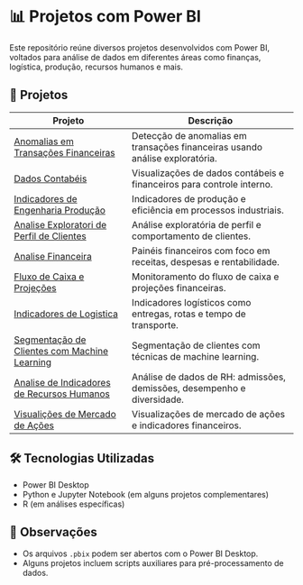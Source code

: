 # 📊 Projetos com Power BI

Este repositório reúne diversos projetos desenvolvidos com Power BI, voltados para análise de dados em diferentes áreas como finanças, logística, produção, recursos humanos e mais.

## 📁 Projetos

| Projeto | Descrição |
|--------|-----------|
| [Anomalias em Transações Financeiras](https://github.com/jaquelinesfernandes/PowerBI_Projects/tree/main/PBI_Anomalias_TransacoesFinanceiras) | Detecção de anomalias em transações financeiras usando análise exploratória. |
| [Dados Contabéis](https://github.com/jaquelinesfernandes/PowerBI_Projects/tree/main/PBI_Contabil) | Visualizações de dados contábeis e financeiros para controle interno. |
| [Indicadores de Engenharia Produção](https://github.com/jaquelinesfernandes/PowerBI_Projects/tree/main/PBI_EngenhariaProducao) | Indicadores de produção e eficiência em processos industriais. |
| [Analise Exploratori de Perfil de Clientes](https://github.com/jaquelinesfernandes/PowerBI_Projects/tree/main/PBI_Exploratoria_Clientes) | Análise exploratória de perfil e comportamento de clientes. |
| [Analise Financeira](https://github.com/jaquelinesfernandes/PowerBI_Projects/tree/main/PBI_Financas) | Painéis financeiros com foco em receitas, despesas e rentabilidade. |
| [Fluxo de Caixa e Projeções](https://github.com/jaquelinesfernandes/PowerBI_Projects/tree/main/PBI_FluxoCaixa) | Monitoramento do fluxo de caixa e projeções financeiras. |
| [Indicadores de Logistica](https://github.com/jaquelinesfernandes/PowerBI_Projects/tree/main/PBI_Logistica) | Indicadores logísticos como entregas, rotas e tempo de transporte. |
| [Segmentação de Clientes com Machine Learning](https://github.com/jaquelinesfernandes/PowerBI_Projects/tree/main/PBI_ML_Seg_Clientes) | Segmentação de clientes com técnicas de machine learning. |
| [Analise de Indicadores de Recursos Humanos](https://github.com/jaquelinesfernandes/PowerBI_Projects/tree/main/PBI_RecursosHumanos) | Análise de dados de RH: admissões, demissões, desempenho e diversidade. |
| [Visualições de Mercado de Ações](https://github.com/jaquelinesfernandes/PowerBI_Projects/tree/main/PBI_StockMarket) | Visualizações de mercado de ações e indicadores financeiros. |

## 🛠️ Tecnologias Utilizadas

- Power BI Desktop
- Python e Jupyter Notebook (em alguns projetos complementares)
- R (em análises específicas)

## 📌 Observações

- Os arquivos `.pbix` podem ser abertos com o Power BI Desktop.
- Alguns projetos incluem scripts auxiliares para pré-processamento de dados.

